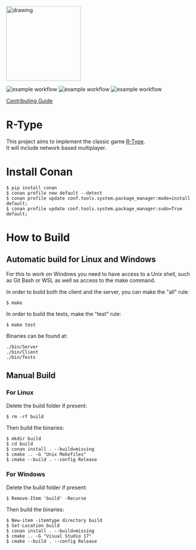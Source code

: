 <img src="https://cdn.dribbble.com/users/664697/screenshots/6458763/r-logo.png" alt="drawing" width="200" align="center"/>

![example workflow](https://github.com/Epitech-R-Type/R-Type/actions/workflows/build_linux.yml/badge.svg?branch=main) ![example workflow](https://github.com/Epitech-R-Type/R-Type/actions/workflows/build_windows.yml/badge.svg?branch=main) ![example workflow](https://github.com/Epitech-R-Type/R-Type/actions/workflows/linter.yml/badge.svg?branch=main)

[Contributing Guide](CONTRIBUTING.md)

# R-Type

This project aims to implement the classic game [R-Type](https://wikiless.sethforprivacy.com/wiki/R-Type?lang=en).\
It will include network based multiplayer.

# Install Conan

```
$ pip install conan
$ conan profile new default --detect
$ conan profile update conf.tools.system.package_manager:mode=install default;
$ conan profile update conf.tools.system.package_manager:sudo=True default;
```

# How to Build

## Automatic build for Linux and Windows

For this to work on Windows you need to have access to a Unix shell, such as Git Bash or WSL as well as access to the make command.

In order to build both the client and the server, you can make the "all" rule:

```
$ make
```

In order to build the tests, make the "test" rule:

```
$ make test
```

Binaries can be found at:
```
./bin/Server
./bin/Client
./bin/Tests
```

## Manual Build
### For Linux

Delete the build folder if present:

```
$ rm -rf build
```

Then build the binaries:

```
$ mkdir build
$ cd build
$ conan install . --build=missing
$ cmake .. -G "Unix Makefiles"
$ cmake --build . --config Release
```

### For Windows

Delete the build folder if present:

```
$ Remove-Item 'build' -Recurse
```

Then build the binaries:

```
$ New-item -itemtype directory build
$ Set-Location build
$ conan install . --build=missing
$ cmake .. -G "Visual Studio 17"
$ cmake --build . --config Release
```

